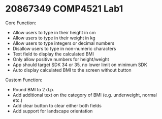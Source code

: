 # 20867349 COMP4521 Lab1

Core Function:  
- Allow users to type in their height in cm
- Allow users to type in their weight in kg
- Allow users to type integers or decimal numbers
- Disallow users to type in non-numeric characters
- Text field to display the calculated BMI
- Only allow positive numbers for height/weight
- App should target SDK 34 or 35, no lower limit on minimum SDK
- Auto display calculated BMI to the screen without button
    
Custom Function:  
- Round BMI to 2 d.p.
- Add additional text on the category of BMI (e.g. underweight, normal etc.)
- Add clear button to clear either both fields
- Add support for landscape orientation
